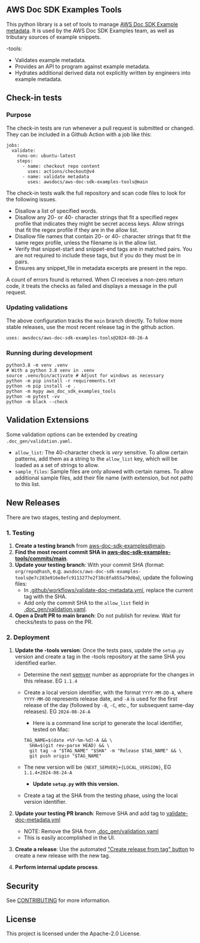 ## AWS Doc SDK Examples Tools

This python library is a set of tools to manage [AWS Doc SDK Example metadata](https://github.com/awsdocs/aws-doc-sdk-examples/tree/main/.doc_gen).
It is used by the AWS Doc SDK Examples team, as well as tributary sources of
example snippets.

-tools:

- Validates example metadata.
- Provides an API to program against example metadata.
- Hydrates additional derived data not explicitly written by engineers into example metadata.

## Check-in tests

### Purpose

The check-in tests are run whenever a pull request is submitted or changed. They
can be included in a Github Action with a job like this:

```
jobs:
  validate:
    runs-on: ubuntu-latest
    steps:
      - name: checkout repo content
        uses: actions/checkout@v4
      - name: validate metadata
        uses: awsdocs/aws-doc-sdk-examples-tools@main
```

The check-in tests walk the full repository and scan code files to look for
the following issues.

- Disallow a list of specified words.
- Disallow any 20- or 40- character strings that fit a specified regex profile
  that indicates they might be secret access keys. Allow strings that fit the
  regex profile if they are in the allow list.
- Disallow file names that contain 20- or 40- character strings that fit the same
  regex profile, unless the filename is in the allow list.
- Verify that snippet-start and snippet-end tags are in matched pairs. You are
  not required to include these tags, but if you do they must be in pairs.
- Ensures any snippet_file in metadata excerpts are present in the repo.

A count of errors found is returned. When CI receives a non-zero return code,
it treats the checks as failed and displays a message in the pull request.

### Updating validations

The above configuration tracks the `main` branch directly. To follow more stable releases, use the most recent release tag in the github action.

```
uses: awsdocs/aws-doc-sdk-examples-tools@2024-08-26-A
```

### Running during development

```
python3.8 -m venv .venv
# With a python 3.8 venv in .venv
source .venv/bin/activate # Adjust for windows as necessary
python -m pip install -r requirements.txt
python -m pip install -e .
python -m mypy aws_doc_sdk_examples_tools
python -m pytest -vv
python -m black --check
```

## Validation Extensions

Some validation options can be extended by creating `.doc_gen/validation.yaml`.

- `allow_list`: The 40-character check is _very_ sensitive. To allow certain patterns, add them as a string to the `allow_list` key, which will be loaded as a set of strings to allow.
- `sample_files`: Sample files are only allowed with certain names. To allow additional sample files, add their file name (with extension, but not path) to this list.

## New Releases

There are two stages, testing and deployment.

### 1. Testing

1. **Create a testing branch** from [aws-doc-sdk-examples@main](https://github.com/awsdocs/aws-doc-sdk-examples/tree/main).
2. **Find the most recent commit SHA in [aws-doc-sdk-examples-tools/commits/main](https://github.com/awsdocs/aws-doc-sdk-examples-tools/commits/main/)**.
3. **Update your testing branch**: With your commit SHA (format: `org/repo@hash`, e.g. `awsdocs/aws-doc-sdk-examples-tools@e7c283e916e8efc9113277e2f38c8fa855a79d0a`), update the following files:
   - In [.github/workflows/validate-doc-metadata.yml](https://github.com/awsdocs/aws-doc-sdk-examples/blob/main/.github/workflows/validate-doc-metadata.yml), replace the current tag with the SHA.
   - Add only the commit SHA to the `allow_list` field in [.doc_gen/validation.yaml](https://github.com/awsdocs/aws-doc-sdk-examples/blob/main/.doc_gen/validation.yaml).
4. **Open a Draft PR to main branch**: Do not publish for review. Wait for checks/tests to pass on the PR.

### 2. Deployment

1. **Update the -tools version**: Once the tests pass, update the `setup.py` version and create a tag in the -tools repository at the same SHA you identified earlier.

   - Determine the next [semver](https://packaging.python.org/en/latest/specifications/version-specifiers/#version-specifiers) number as appropriate for the changes in this release. EG `1.1.4`
   - Create a local version identifier, with the format `YYYY-MM-DD-A`, where `YYYY-MM-DD` represents release date, and `-A` is used for the first release of the day (followed by `-B`, `-C`, etc., for subsequent same-day releases). EG `2024-08-24-A`

     - Here is a command line script to generate the local identifier, tested on Mac:

     ```
     TAG_NAME=$(date +%Y-%m-%d)-A && \
       SHA=$(git rev-parse HEAD) && \
       git tag -a "$TAG_NAME" "$SHA" -m "Release $TAG_NAME" && \
       git push origin "$TAG_NAME"
     ```

   - The new version will be `{NEXT_SEMVER}+{LOCAL_VERSION}`, EG `1.1.4+2024-08-24-A`
     - **Update `setup.py` with this version.**
   - Create a tag at the SHA from the testing phase, using the local version identifier.

2. **Update your testing PR branch**: Remove SHA and add tag to [validate-doc-metadata.yml](https://github.com/awsdocs/aws-doc-sdk-examples/blob/main/.github/workflows/validate-doc-metadata.yml)
   - NOTE: Remove the SHA from [.doc_gen/validation.yaml](https://github.com/awsdocs/aws-doc-sdk-examples/blob/main/.doc_gen/validation.yaml)
   - This is easily accomplished in the UI.
3. **Create a release**: Use the automated ["Create release from tag" button](https://github.com/awsdocs/aws-doc-sdk-examples-tools/releases/new) to create a new release with the new tag.
4. **Perform internal update process**.

## Security

See [CONTRIBUTING](CONTRIBUTING.md#security-issue-notifications) for more information.

## License

This project is licensed under the Apache-2.0 License.
